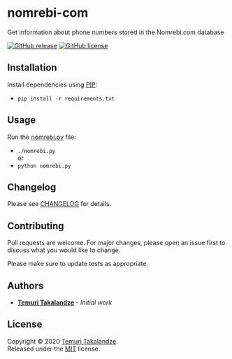 # nomrebi-com

Get information about phone numbers stored in the Nomrebi.com database

[![GitHub release](https://img.shields.io/github/release/ABGEO/nomrebi-com.svg)](https://github.com/ABGEO/nomrebi-com/releases)
[![GitHub license](https://img.shields.io/github/license/ABGEO/nomrebi-com.svg)](https://github.com/ABGEO/nomrebi-com/blob/1.x/LICENSE)

## Installation

Install dependencies using [PIP](https://pypi.org/):

- `pip install -r requirements.txt`

## Usage

Run the [nomrebi.py](nomrebi.py) file:

- `./nomrebi.py`  
or
- `python nomrebi.py`

## Changelog

Please see [CHANGELOG](CHANGELOG.md) for details.

## Contributing

Pull requests are welcome. For major changes, please open an issue first to discuss what you would like to change.

Please make sure to update tests as appropriate.

## Authors

- [**Temuri Takalandze**](https://abgeo.dev) - *Initial work*

## License

Copyright © 2020 [Temuri Takalandze](https://abgeo.dev).  
Released under the [MIT](LICENSE) license.
